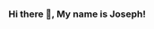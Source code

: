 ### Hi there 👋, My name is Joseph!
<!--
**jlthompson96/jlthompson96** is a ✨ _special_ ✨ repository because its `README.md` (this file) appears on your GitHub profile.
[![Josephs's github stats](https://github-readme-stats.vercel.app/api?username=jlthompson96)](https://github.com/jlthompson96)
Here are some ideas to get you started:

- 🔭 I’m currently working on ...
- 🌱 I’m currently learning ...
- 👯 I’m looking to collaborate on ...
- 🤔 I’m looking for help with ...
- 💬 Ask me about ...
- 📫 How to reach me: ...
- 😄 Pronouns: ...
- ⚡ Fun fact: ...
-->
